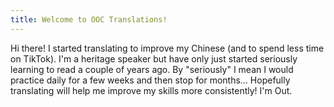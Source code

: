 ```yaml
---
title: Welcome to OOC Translations!
---
```

Hi there!
I started translating to improve my Chinese (and to spend less time on TikTok). I'm a heritage speaker but have only just started seriously learning to read a couple of years ago. By "seriously" I mean I would practice daily for a few weeks and then stop for months... 
Hopefully translating will help me improve my skills more consistently!
I'm Out.
